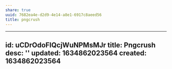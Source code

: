 ```yaml
---
share: true
uuid: 7682ea4e-d2d9-4e14-a8e1-6917c8aeed56
title: pngcrush
---
```

---
id: uCDrOdoFIQcjWuNPMsMJr
title: Pngcrush
desc: ''
updated: 1634862023564
created: 1634862023564
---

